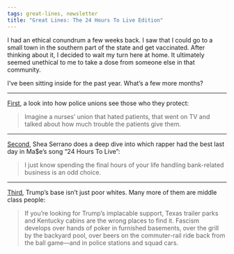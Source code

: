 ```yaml
---
tags: great-lines, newsletter
title: "Great Lines: The 24 Hours To Live Edition"
---
```


I had an ethical conundrum a few weeks back. I saw that I could go to a small town in the southern part of the state and get vaccinated. After thinking about it, I decided to wait my turn here at home. It ultimately seemed unethical to me to take a dose from someone else in that community.

I’ve been sitting inside for the past year. What’s a few more months?

---

[First](https://www.newyorker.com/magazine/2020/08/03/how-police-unions-fight-reform), a look into how police unions see those who they protect:

> Imagine a nurses’ union that hated patients, that went on TV and talked about how much trouble the patients give them.

---
[Second](https://www.theringer.com/music/2017/8/7/16105366/24-hours-to-live-mase-best-verse-dmx-the-lox-black-rob), Shea Serrano does a deep dive into which rapper had the best last day in Ma$e’s song “24 Hours To Live”:

> I just know spending the final hours of your life handling bank-related business is an odd choice.

---
[Third](https://www.thenation.com/article/archive/trumpism-its-coming-from-the-suburbs/), Trump’s base isn’t just poor whites. Many more of them are middle class people:

> If  you’re looking for Trump’s implacable support, Texas trailer parks and  Kentucky cabins are the wrong places to find it. Fascism develops over  hands of poker in furnished basements, over the grill by the backyard  pool, over beers on the commuter-rail ride back from the ball game—and  in police stations and squad cars.